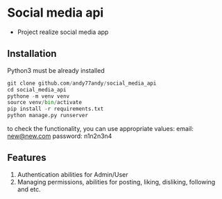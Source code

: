 [//]: # ("# social_media_api" )

# Social media api

- Project realize social media app 
 
[//]: # (## Check it out!)

[//]: # ()
[//]: # ([Theatre service project]&#40;&#41;)

## Installation
Python3 must be already installed

```python
git clone github.com/andy77andy/social_media_api
cd social_media_api
pythone -m venv venv 
source venv/bin/activate
pip install -r requirements.txt
python manage.py runserver
```
to check the functionality, you can use appropriate values:
email: new@new.com
password: n1n2n3n4


## Features
1. Authentication abilities for Admin/User
2. Managing permissions, abilities for posting, liking, disliking, following and etc.



[//]: # (## Demo)

[//]: # (![Interface]&#40;Demo.png&#41;)